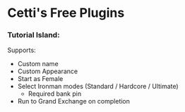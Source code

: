 # Cetti's Free Plugins

### Tutorial Island:
Supports:
- Custom name
- Custom Appearance
- Start as Female
- Select Ironman modes (Standard / Hardcore / Ultimate)
  - Required bank pin 
- Run to Grand Exchange on completion
